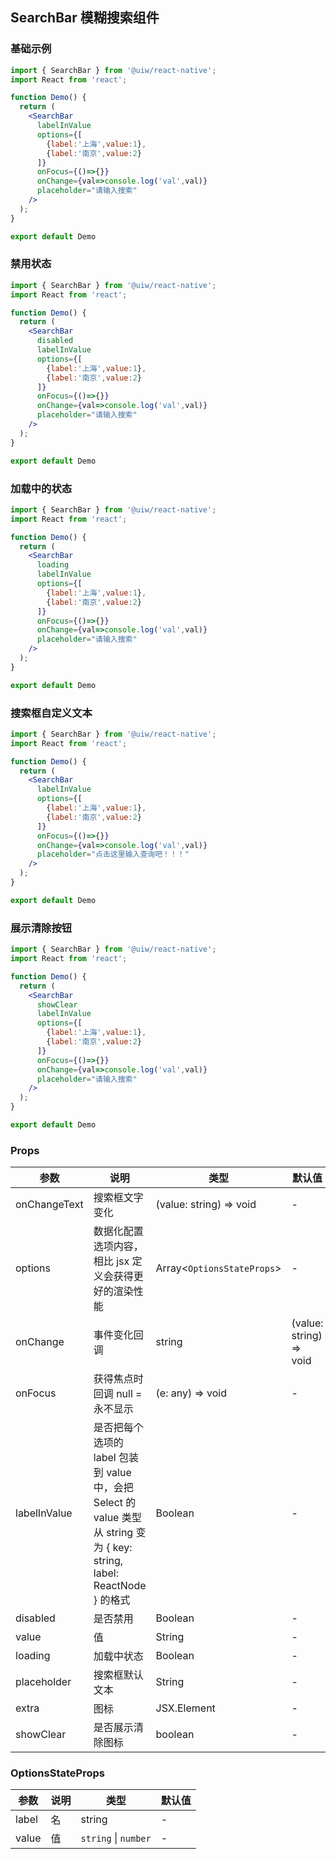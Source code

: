 SearchBar 模糊搜索组件
---

### 基础示例

```jsx mdx:preview
import { SearchBar } from '@uiw/react-native';
import React from 'react';

function Demo() {
  return (
    <SearchBar 
      labelInValue 
      options={[
        {label:'上海',value:1},
        {label:'南京',value:2}
      ]} 
      onFocus={()=>{}}  
      onChange={val=>console.log('val',val)}
      placeholder="请输入搜索"
    />
  );
}

export default Demo

```

### 禁用状态

```jsx mdx:preview
import { SearchBar } from '@uiw/react-native';
import React from 'react';

function Demo() {
  return (
    <SearchBar 
      disabled
      labelInValue 
      options={[
        {label:'上海',value:1},
        {label:'南京',value:2}
      ]} 
      onFocus={()=>{}}  
      onChange={val=>console.log('val',val)}
      placeholder="请输入搜索"
    />
  );
}

export default Demo

```

### 加载中的状态

```jsx mdx:preview
import { SearchBar } from '@uiw/react-native';
import React from 'react';

function Demo() {
  return (
    <SearchBar 
      loading
      labelInValue 
      options={[
        {label:'上海',value:1},
        {label:'南京',value:2}
      ]} 
      onFocus={()=>{}}  
      onChange={val=>console.log('val',val)}
      placeholder="请输入搜索"
    />
  );
}

export default Demo

```

### 搜索框自定义文本

```jsx mdx:preview
import { SearchBar } from '@uiw/react-native';
import React from 'react';

function Demo() {
  return (
    <SearchBar 
      labelInValue 
      options={[
        {label:'上海',value:1},
        {label:'南京',value:2}
      ]} 
      onFocus={()=>{}}  
      onChange={val=>console.log('val',val)}
      placeholder="点击这里输入查询吧！！！"
    />
  );
}

export default Demo

```
### 展示清除按钮

```jsx mdx:preview
import { SearchBar } from '@uiw/react-native';
import React from 'react';

function Demo() {
  return (
    <SearchBar 
      showClear
      labelInValue 
      options={[
        {label:'上海',value:1},
        {label:'南京',value:2}
      ]} 
      onFocus={()=>{}}  
      onChange={val=>console.log('val',val)}
      placeholder="请输入搜索"
    />
  );
}

export default Demo

```

### Props

| 参数 | 说明 | 类型 | 默认值 |
|------|------|-----|------|
| onChangeText | 搜索框文字变化 | (value: string) => void | - |
| options | 数据化配置选项内容，相比 jsx 定义会获得更好的渲染性能 | Array<`OptionsStateProps`> | - |
| onChange | 事件变化回调 | string | (value: string) => void |
| onFocus | 获得焦点时回调 null = 永不显示 | (e: any) => void | - |
| labelInValue | 是否把每个选项的 label 包装到 value 中，会把 Select 的 value 类型从 string 变为 { key: string, label: ReactNode } 的格式 | Boolean | - |
| disabled | 是否禁用 | Boolean | - |
| value | 值 | String | - |
| loading | 加载中状态 | Boolean | - |
| placeholder | 搜索框默认文本 | String | - |
| extra | 图标 | JSX.Element | - |
| showClear | 是否展示清除图标 | boolean | - |

### OptionsStateProps

| 参数 | 说明 | 类型 | 默认值 |
|------|------|-----|------|
| label | 名 | string | - |
| value | 值 | `string` \| `number` | - |